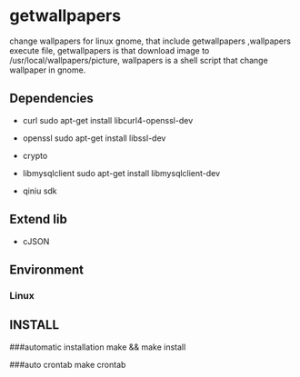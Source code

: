 getwallpapers
==========
change wallpapers for linux gnome, that include getwallpapers ,wallpapers execute file, getwallpapers is that download image to /usr/local/wallpapers/picture, wallpapers is a shell script that change wallpaper in gnome.

## Dependencies

* curl
sudo apt-get install libcurl4-openssl-dev 
* openssl
sudo apt-get install libssl-dev
* crypto 

* libmysqlclient
sudo apt-get install libmysqlclient-dev
* qiniu sdk


## Extend lib
* cJSON

## Environment

### Linux


INSTALL
-------

###automatic installation
    make && make install

###auto crontab
    make crontab



   


